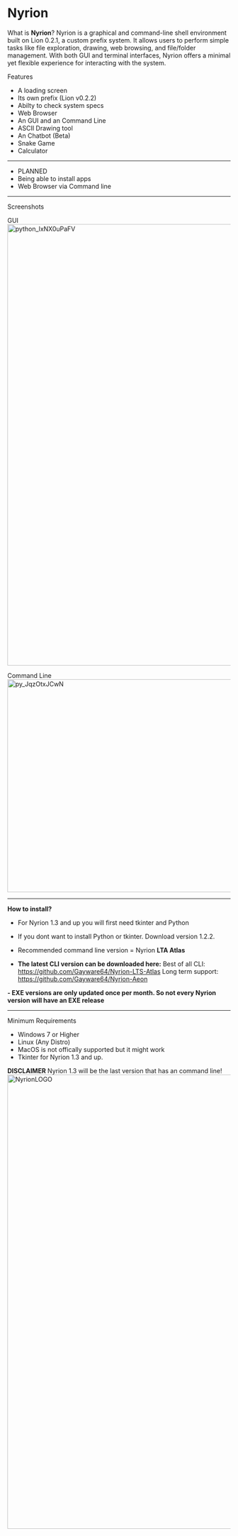 # Nyrion
What is **Nyrion**?
Nyrion is a graphical and command-line shell environment built on Lion 0.2.1, a custom prefix system. It allows users to perform simple tasks like file exploration, drawing, web browsing, and file/folder management. With both GUI and terminal interfaces, Nyrion offers a minimal yet flexible experience for interacting with the system.


Features
- A loading screen
- Its own prefix (Lion v0.2.2)
- Abilty to check system specs 
- Web Browser
- An GUI and an Command Line
- ASCII Drawing tool
- An Chatbot (Beta)
- Snake Game
- Calculator

---

- PLANNED
- Being able to install apps
- Web Browser via Command line

---
Screenshots

GUI
<img width="1881" height="995" alt="python_lxNX0uPaFV" src="https://github.com/user-attachments/assets/be8cef51-d276-44c7-87f6-5393fa3929ef" />

Command Line
<img width="960" height="480" alt="py_JqzOtxJCwN" src="https://github.com/user-attachments/assets/2cf6339c-7546-444a-b327-b3164e5a8e45" />

---
**How to install?**

- For Nyrion 1.3 and up you will first need tkinter and Python

- If you dont want to install Python or tkinter. Download version 1.2.2.

- Recommended command line version = Nyrion **LTA Atlas** 

- **The latest CLI version can be downloaded here:**
 Best of all CLI: https://github.com/Gayware64/Nyrion-LTS-Atlas
Long term support: https://github.com/Gayware64/Nyrion-Aeon

**- EXE versions are only updated once per month. So not every Nyrion version will have an EXE release**

---

 Minimum Requirements
- Windows 7 or Higher
- Linux (Any Distro)
- MacOS is not offically supported but it might work
- Tkinter for Nyrion 1.3 and up.

**DISCLAIMER**
Nyrion 1.3 will be the last version that has an command line!
<img width="1024" height="1024" alt="NyrionLOGO" src="https://github.com/user-attachments/assets/41d50981-93a8-4f2e-8160-163d52e236de" />


